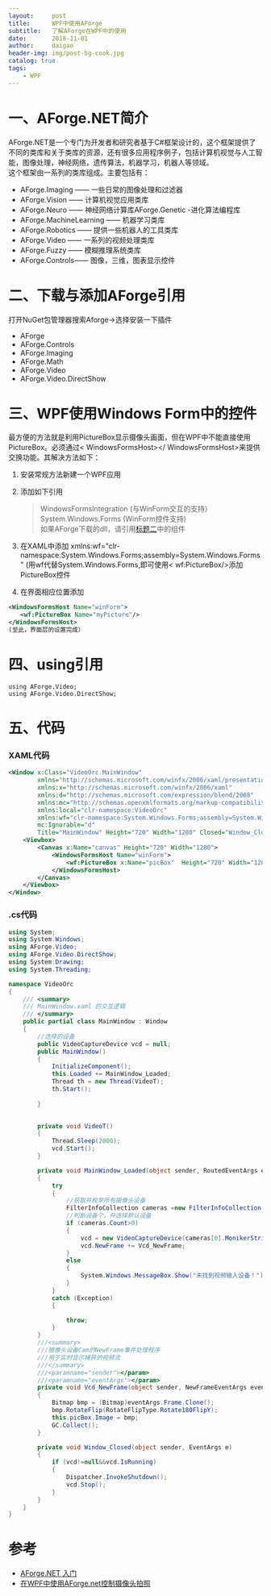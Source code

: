 ```yaml
---
layout:     post
title:      WPF中使用AForge
subtitle:   了解AForge在WPF中的使用
date:       2018-11-01
author:     daigao
header-img: img/post-bg-cook.jpg
catalog: true
tags:
    - WPF
---
```


# 一、AForge.NET简介

AForge.NET是一个专门为开发者和研究者基于C#框架设计的，这个框架提供了不同的类库和关于类库的资源，还有很多应用程序例子，包括计算机视觉与人工智能，图像处理，神经网络，遗传算法，机器学习，机器人等领域。  
这个框架由一系列的类库组成。主要包括有：  
- AForge.Imaging —— 一些日常的图像处理和过滤器  
- AForge.Vision —— 计算机视觉应用类库  
- AForge.Neuro —— 神经网络计算库AForge.Genetic -进化算法编程库  
- AForge.MachineLearning —— 机器学习类库  
- AForge.Robotics —— 提供一些机器人的工具类库  
- AForge.Video —— 一系列的视频处理类库  
- AForge.Fuzzy —— 模糊推理系统类库  
- AForge.Controls—— 图像，三维，图表显示控件

# 二、下载与添加AForge引用

打开NuGet包管理器搜索Aforge->选择安装一下插件
- AForge
- AForge.Controls
- AForge.Imaging
- AForge.Math
- AForge.Video
- AForge.Video.DirectShow

# 三、WPF使用Windows Form中的控件

最方便的方法就是利用PictureBox显示摄像头画面，但在WPF中不能直接使用PictureBox。必须通过< WindowsFormsHost></ WindowsFormsHost>来提供交换功能。其解决方法如下：
1. 安装常规方法新建一个WPF应用

2. 添加如下引用
    > WindowsFormsIntegration (与WinForm交互的支持）  
    >System.Windows.Forms (WinForm控件支持)  
    >如果AForge下载的dll，请引用[标题二](#二、下载与添加AForge引用)中的组件

3. 在XAML中添加
xmlns:wf="clr-namespace:System.Windows.Forms;assembly=System.Windows.Forms"  (用wf代替System.Windows.Forms,即可使用< wf:PictureBox/>添加PictureBox控件

4. 在界面相应位置添加

```xml
<WindowsFormsHost Name="winForm">
　　<wf:PictureBox Name="myPicture"/>
</WindowsFormsHost>
(至此，界面层的设置完成）
```

# 四、using引用

```
using AForge.Video;
using AForge.Video.DirectShow;
```

# 五、代码

### XAML代码
```XMl
<Window x:Class="VideoOrc.MainWindow"
        xmlns="http://schemas.microsoft.com/winfx/2006/xaml/presentation"
        xmlns:x="http://schemas.microsoft.com/winfx/2006/xaml"
        xmlns:d="http://schemas.microsoft.com/expression/blend/2008"
        xmlns:mc="http://schemas.openxmlformats.org/markup-compatibility/2006"
        xmlns:local="clr-namespace:VideoOrc"
        xmlns:wf="clr-namespace:System.Windows.Forms;assembly=System.Windows.Forms"
        mc:Ignorable="d"
        Title="MainWindow" Height="720" Width="1280" Closed="Window_Closed">
    <Viewbox>
        <Canvas x:Name="canvas" Height="720" Width="1280">
            <WindowsFormsHost Name="winForm">
                <wf:PictureBox x:Name="picBox"  Height="720" Width="1280"></wf:PictureBox>
            </WindowsFormsHost>
        </Canvas>
    </Viewbox>
</Window>
```

### .cs代码
```C#
using System;
using System.Windows;
using AForge.Video;
using AForge.Video.DirectShow;
using System.Drawing;
using System.Threading;

namespace VideoOrc
{
    /// <summary>
    /// MainWindow.xaml 的交互逻辑
    /// </summary>
    public partial class MainWindow : Window
    {
        //选择的设备
        public VideoCaptureDevice vcd = null;
        public MainWindow()
        {
            InitializeComponent();
            this.Loaded += MainWindow_Loaded;
            Thread th = new Thread(VideoT);
            th.Start();
            
        }
        

        private void VideoT()
        {
            Thread.Sleep(2000);
            vcd.Start();
        }

        private void MainWindow_Loaded(object sender, RoutedEventArgs e)
        {
            try
            {
                //获取并枚举所有摄像头设备
                FilterInfoCollection cameras =new FilterInfoCollection(FilterCategory.VideoInputDevice);
                //判断设备个，并选择默认设备
                if (cameras.Count>0)
                {
                    vcd = new VideoCaptureDevice(cameras[0].MonikerString);
                    vcd.NewFrame += Vcd_NewFrame;
                }
                else
                {
                    System.Windows.MessageBox.Show("未找到视频输入设备！");
                }
            }
            catch (Exception)
            {

                throw;
            }
        }
        ///<summary>
        ///摄像头设备Cam的NewFrame事件处理程序
        ///用于实时显示捕获的视频流
        ///</summary>
        ///<paramname="sender"></param>
        ///<paramname="eventArgs"></param>
        private void Vcd_NewFrame(object sender, NewFrameEventArgs eventArgs)
        {
            Bitmap bmp = (Bitmap)eventArgs.Frame.Clone();
            bmp.RotateFlip(RotateFlipType.Rotate180FlipY);
            this.picBox.Image = bmp;
            GC.Collect();
        }

        private void Window_Closed(object sender, EventArgs e)
        {
            if (vcd!=null&&vcd.IsRunning)
            {
                Dispatcher.InvokeShutdown();
                vcd.Stop();
            }
        }
    }
}
```

# 参考

- [AForge.NET 入门](https://blog.csdn.net/iwbfaith/article/details/54838427)
- [在WPF中使用AForge.net控制摄像头拍照](http://www.cnblogs.com/xhwang2003/archive/2013/02/07/AForge.html)


